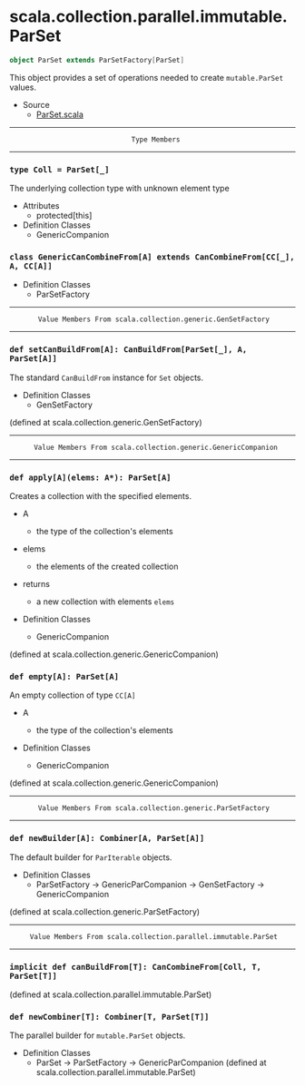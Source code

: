 
#                  scala.collection.parallel.immutable.ParSet                  #

```scala
object ParSet extends ParSetFactory[ParSet]
```

This object provides a set of operations needed to create `mutable.ParSet`
values.

* Source
  * [ParSet.scala](https://github.com/scala/scala/tree/6d09a1ba5f/src/library/scala/collection/parallel/immutable/ParSet.scala#L1)


--------------------------------------------------------------------------------
                                  Type Members
--------------------------------------------------------------------------------


### `type Coll = ParSet[_]`                                                  ###

The underlying collection type with unknown element type

* Attributes
  * protected[this]
* Definition Classes
  * GenericCompanion


### `class GenericCanCombineFrom[A] extends CanCombineFrom[CC[_], A, CC[A]]` ###

* Definition Classes
  * ParSetFactory


--------------------------------------------------------------------------------
           Value Members From scala.collection.generic.GenSetFactory
--------------------------------------------------------------------------------


### `def setCanBuildFrom[A]: CanBuildFrom[ParSet[_], A, ParSet[A]]`          ###

The standard `CanBuildFrom` instance for `Set` objects.

* Definition Classes
  * GenSetFactory

(defined at scala.collection.generic.GenSetFactory)


--------------------------------------------------------------------------------
          Value Members From scala.collection.generic.GenericCompanion
--------------------------------------------------------------------------------


### `def apply[A](elems: A*): ParSet[A]`                                     ###

Creates a collection with the specified elements.

* A
  * the type of the collection's elements
* elems
  * the elements of the created collection
* returns
  * a new collection with elements `elems`

* Definition Classes
  * GenericCompanion

(defined at scala.collection.generic.GenericCompanion)


### `def empty[A]: ParSet[A]`                                                ###

An empty collection of type `CC[A]`

* A
  * the type of the collection's elements

* Definition Classes
  * GenericCompanion

(defined at scala.collection.generic.GenericCompanion)


--------------------------------------------------------------------------------
           Value Members From scala.collection.generic.ParSetFactory
--------------------------------------------------------------------------------


### `def newBuilder[A]: Combiner[A, ParSet[A]]`                              ###

The default builder for `ParIterable` objects.

* Definition Classes
  * ParSetFactory → GenericParCompanion → GenSetFactory → GenericCompanion

(defined at scala.collection.generic.ParSetFactory)


--------------------------------------------------------------------------------
         Value Members From scala.collection.parallel.immutable.ParSet
--------------------------------------------------------------------------------


### `implicit def canBuildFrom[T]: CanCombineFrom[Coll, T, ParSet[T]]`       ###

(defined at scala.collection.parallel.immutable.ParSet)


### `def newCombiner[T]: Combiner[T, ParSet[T]]`                             ###

The parallel builder for `mutable.ParSet` objects.

* Definition Classes
  * ParSet → ParSetFactory → GenericParCompanion
(defined at scala.collection.parallel.immutable.ParSet)
